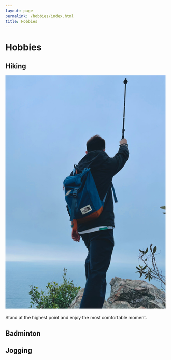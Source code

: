 ```yaml
---
layout: page
permalink: /hobbies/index.html
title: Hobbies
---
```


# Hobbies

## Hiking
<div class="third">
<img src="/images/hiking1.jpg">
</div>
<br>Stand at the highest point and enjoy the most comfortable moment.


## Badminton

## Jogging